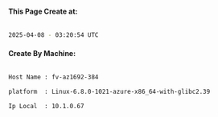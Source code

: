 
   
#### This Page Create at:

```bash

2025-04-08 - 03:20:54 UTC

```

#### Create By Machine:

```bash

Host Name : fv-az1692-384

platform  : Linux-6.8.0-1021-azure-x86_64-with-glibc2.39

Ip Local  : 10.1.0.67

```

